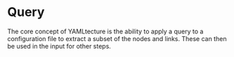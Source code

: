 # Query

The core concept of YAMLtecture is the ability to apply a query to a configuration file to extract a subset of the nodes and links.  These can then be used in the input for other steps.

